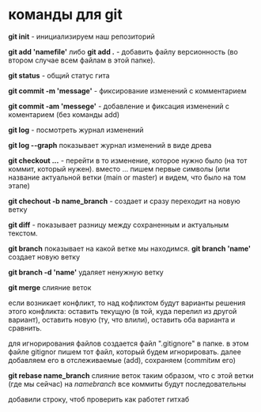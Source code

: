 # команды для git

**git init** - инициализируем наш репозиторий

**git  add 'namefile'** либо **git  add .** - добавить файлу версионность (во втором случае всем файлам в этой папке).

**git status** - общий статус гита

**git commit -m 'message'** - фиксирование изменений с комментарием

**git commit -am 'messege'** - добавление и фиксация изменений с коментарием (без команды add)

**git log** - посмотреть журнал изменений

**git log --graph** показывает журнал изменений в виде древа

**git checkout ...** - перейти в то изменение, которое нужно было (на тот коммит, который нужен). вместо ... пишем первые символы (или название актуальной ветки (main or master) и видем, что было на том этапе)

**git chechout -b name_branch** - создает и сразу переходит на новую ветку

 **git diff** - показывает разницу между сохраненным и актуальным текстом.

 **git branch** показывает на какой ветке мы находимся. 
 **git branch 'name'** создает новую ветку

 **git branch -d 'name'** удаляет ненужную ветку

 **git merge** слияние веток

 если возникает конфликт, то над кофликтом будут варианты решения этого конфликта: оставить текущую (в той, куда перелил из другой вариант), оставить новую (ту, что влили), оставить оба варианта и сравнить.

 для игнорирования файлов создается файл ".gitignore" в папке. в этом файле gitignor пишем тот файл, который будем игнорировать. далее добавляем его в отслеживаемые (add), сохраняем (commitим его)

**git rebase name_branch** слияние веток таким образом, что с этой ветки (где мы сейчас) на *namebranch* все коммиты будут последовательны

добавили строку, чтоб проверить как работет гитхаб

